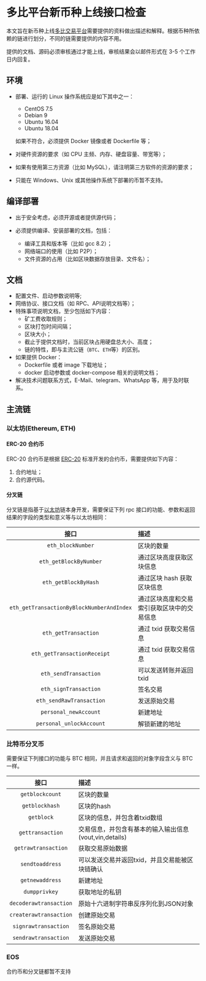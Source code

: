 # 多比平台新币种上线接口检查

本文旨在新币种上线[多比交易平台](https://www.dobiex.io:_blank)需要提供的资料做出描述和解释。根据币种所依赖的链进行划分，不同的链需要提供的内容不用。

提供的文档、源码必须审核通过才能上线，审核结果会以邮件形式在 3-5 个工作日内回复。

## 环境

- 部署、运行的 Linux 操作系统应是如下其中之一：

    - CentOS 7.5
    - Debian 9
    - Ubuntu 16.04
    - Ubuntu 18.04

    如果不符合，必须提供 Docker 镜像或者 Dockerfile 等；

- 对硬件资源的要求（如 CPU 主频、内存、硬盘容量、带宽等）；

- 如果有使用第三方资源（比如 MySQL），请注明第三方软件的资源的要求；

- 只能在 Windows、Unix 或其他操作系统下部署的币暂不支持。

## 编译部署

- 出于安全考虑，必须开源或者提供源代码；

- 必须提供编译、安装部署的文档，包括：

    - 编译工具和版本等（比如 gcc 8.2）；
    - 网络端口的使用（比如 P2P）；
    - 文件资源的占用（比如区块数据存放目录、文件名）；

## 文档

- 配置文件、启动参数说明等;
- 网络协议、接口文档（如 RPC、API说明文档等）；
- 特殊事项说明文档，至少包括如下内容：
    - 矿工费收取规则；
    - 区块打包时间间隔；
    - 区块大小；
    - 截止于提供文档时，当前区块占用硬盘总大小、高度；
    - 链的特性，即与主流公链（`BTC`、`ETH`等）的区别。
- 如果提供 Docker：
    - Dockerfile 或者 image 下载地址；
    - docker 启动参数或 docker-compose 相关的说明文档；
- 解决技术问题联系方式，E-Mail、telegram、WhatsApp 等，用于及时联系。

## 主流链

### 以太坊(Ethereum, ETH)

#### ERC-20 合约币

ERC-20 合约币是根据 [ERC-20](https://en.wikipedia.org/wiki/ERC-20) 标准开发的合约币，需要提供如下内容：

1. 合约地址；
2. 合约源代码。

#### 分叉链

分叉链是指基于[以太坊](https://en.wikipedia.org/wiki/Ethereum)链本身开发，需要保证下列 rpc 接口的功能、参数和返回结果的字段的类型和意义等与以太坊相同：

|接口|描述|
|:---:|:---|
|`eth_blockNumber`|区块的数量|
|`eth_getBlockByNumber`|通过区块高度获取区块信息|
|`eth_getBlockByHash`|通过区块 hash 获取区块信息|
|`eth_getTransactionByBlockNumberAndIndex`|通过区块高度和交易索引获取区块中的交易信息|
|`eth_getTransaction`|通过 txid 获取交易信息|
|`eth_getTransactionReceipt`|通过 txid 获取交易信息|
|`eth_sendTransaction`|可以发送转账并返回 txid|
|`eth_signTransaction`|签名交易|
|`eth_sendRawTransaction`|发送原始交易|
|`personal_newAccount`|新建地址|
|`personal_unlockAccount`|解锁新建的地址|

### 比特币分叉币

需要保证下列接口的功能与 BTC 相同，并且请求和返回的对象字段含义与 BTC 一样。

|接口|描述|
|:---:|:---|
|`getblockcount`|区块的数量|
|`getblockhash`|区块的hash|
|`getblock`|区块的信息，并包含着txid数组|
|`gettransaction`|交易信息，并包含有基本的输入输出信息(vout,vin,details)|
|`getrawtransaction`|获取交易原始数据|
|`sendtoaddress`|可以发送交易并返回txid，并且交易能被区块链确认|
|`getnewaddress`|新建地址|
|`dumpprivkey`|获取地址的私钥|
|`decoderawtransaction`|原始十六进制字符串反序列化到JSON对象|
|`createrawtransaction`|创建原始交易|
|`signrawtransaction`|签名原始交易|
|`sendrawtransaction`|发送原始交易|

### EOS

合约币和分叉链都暂不支持
